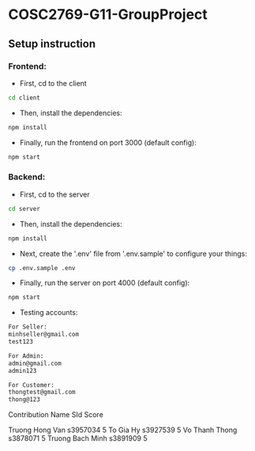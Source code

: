 # COSC2769-G11-GroupProject

## Setup instruction

### Frontend:

- First, cd to the client

```bash
cd client
```

- Then, install the dependencies:

```bash
npm install
```

- Finally, run the frontend on port 3000 (default config):

```bash
npm start
```

### Backend:

- First, cd to the server

```bash
cd server
```

- Then, install the dependencies:

```bash
npm install
```

- Next, create the '.env' file from '.env.sample' to configure your things:

```bash
cp .env.sample .env
```

- Finally, run the server on port 4000 (default config):

```bash
npm start
```

- Testing accounts:

```bash
For Seller:
minhseller@gmail.com
test123
```

```bash
For Admin:
admin@gmail.com
admin123
```

```bash
For Customer:
thongtest@gmail.com
thong@123
```

Contribution
     Name              SId      Score

Truong Hong Van      s3957034     5
To Gia Hy            s3927539     5
Vo Thanh Thong       s3878071     5
Truong Bach Minh     s3891909     5
